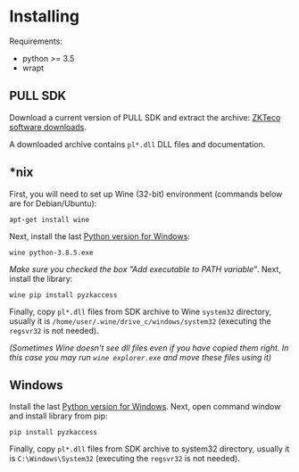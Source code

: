 # Installing

Requirements:

* python >= 3.5
* wrapt

## PULL SDK

Download a current version of PULL SDK and extract the archive: 
[ZKTeco software downloads](https://www.zkteco.eu/index.php/downloads/software-downloads).

A downloaded archive contains `pl*.dll` DLL files and documentation.


## *nix

First, you will need to set up Wine (32-bit) environment (commands below are for Debian/Ubuntu):

`apt-get install wine`

Next, install the last [Python version for Windows](https://www.python.org/downloads/windows/):

`wine python-3.8.5.exe`

*Make sure you checked the box "Add executable to PATH variable"*. Next, install the library:

`wine pip install pyzkaccess`

Finally, copy `pl*.dll` files from SDK archive to Wine `system32` directory, usually it is 
`/home/user/.wine/drive_c/windows/system32` (executing the `regsvr32` is not needed).

*(Sometimes Wine doesn't see dll files even if you have copied them right. In this case you may
run `wine explorer.exe` and move these files using it)*

## Windows

Install the last [Python version for Windows](https://www.python.org/downloads/windows/). Next,
open command window and install library from pip:

`pip install pyzkaccess`

Finally, copy `pl*.dll` files from SDK archive to system32 directory, usually it is 
`C:\Windows\System32` (executing the `regsvr32` is not needed).
